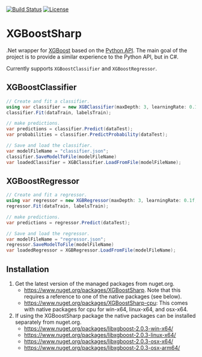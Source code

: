 ﻿[![Build Status](https://github.com/mdabros/XGBoostSharp/actions/workflows/dotnet.yml/badge.svg?branch=master)](https://github.com/mdabros/XGBoostSharp/actions/workflows/dotnet.yml)
[![License](https://img.shields.io/github/license/mdabros/XGBoostSharp)](https://github.com/mdabros/XGBoostSharp/blob/master/LICENSE)

# XGBoostSharp
.Net wrapper for [XGBoost](https://github.com/dmlc/xgboost) based on the [Python API](https://xgboost.readthedocs.io/en/latest/python/index.html).
The main goal of the project is to provide a similar experience to the Python API, but in C#.

Currently supports `XGBoostClassifier` and `XGBoostRegressor`.

## XGBoostClassifier
```csharp
// Create and fit a classifier.
using var classifier = new XGBClassifier(maxDepth: 3, learningRate: 0.1f, nEstimators: 100);
classifier.Fit(dataTrain, labelsTrain);

// make predictions.
var predictions = classifier.Predict(dataTest);
var probabilities = classifier.PredictProbability(dataTest);

// Save and load the classifier.
var modelFileName = "classifier.json";
classifier.SaveModelToFile(modelFileName)
var loadedClassifier = XGBClassifier.LoadFromFile(modelFileName);
```

## XGBoostRegressor
```csharp
// Create and fit a regressor.
using var regressor = new XGBRegressor(maxDepth: 3, learningRate: 0.1f, nEstimators: 100);
regressor.Fit(dataTrain, labelsTrain);

// make predictions.
var predictions = regressor.Predict(dataTest);

// Save and load the regressor.
var modelFileName = "regressor.json";
regressor.SaveModelToFile(modelFileName)
var loadedRegressor = XGBRegressor.LoadFromFile(modelFileName);
```

## Installation

1. Get the latest version of the managed packages from nuget.org.
   - https://www.nuget.org/packages/XGBoostSharp. Note that this requires a
     reference to one of the native packages (see below).
   - https://www.nuget.org/packages/XGBoostSharp-cpu: This comes with native
     packages for cpu for win-x64, linux-x64, and osx-x64.
2. If using the XGBoostSharp package the native packages can be installed
   separately from nuget.org.
   - https://www.nuget.org/packages/libxgboost-2.0.3-win-x64/
   - https://www.nuget.org/packages/libxgboost-2.0.3-linux-x64/
   - https://www.nuget.org/packages/libxgboost-2.0.3-osx-x64/
   - https://www.nuget.org/packages/libxgboost-2.0.3-osx-arm64/

